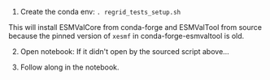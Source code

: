 1. Create the conda env:
```. regrid_tests_setup.sh```

This will install ESMValCore from conda-forge and ESMValTool from
source because the pinned version of `xesmf` in conda-forge-esmvaltool
is old.

2. Open notebook:
If it didn't open by the sourced script above...

3. Follow along in the notebook.
